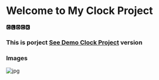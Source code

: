 # Welcome to My Clock Project

🅲🅻🅾🅲🅺

<h3> This is porject <a href="https://clock-beknur.netlify.app/">See Demo Clock Project</a> version </h3>

### Images
![jpg](https://github.com/beknurmaxalbayev/Clock-Simple/blob/main/clock.png?raw=true)
